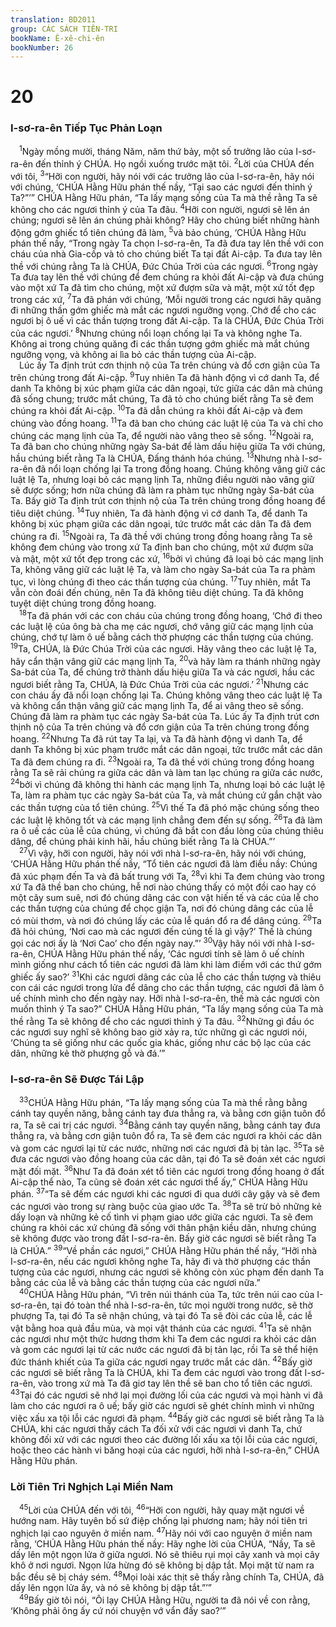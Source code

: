 ```yaml
---
translation: BD2011
group: CÁC SÁCH TIÊN-TRI
bookName: Ê-xê-chi-ên 
bookNumber: 26
---
```


<div class="title"><h1>20</h1><h3>I-sơ-ra-ên Tiếp Tục Phản Loạn</h3></div>
<span class="verse exe_20_1"> <sup>1</sup>Ngày mồng mười, tháng Năm, năm thứ bảy, một số trưởng lão của I-sơ-ra-ên đến thỉnh ý CHÚA. Họ ngồi xuống trước mặt tôi. </span>
<span class="verse exe_20_2"><sup>2</sup>Lời của CHÚA đến với tôi, </span>
<span class="verse exe_20_3"><sup>3</sup>“Hỡi con người, hãy nói với các trưởng lão của I-sơ-ra-ên, hãy nói với chúng, ‘CHÚA Hằng Hữu phán thế nầy, “Tại sao các ngươi đến thỉnh ý Ta?”’” CHÚA Hằng Hữu phán, “Ta lấy mạng sống của Ta mà thề rằng Ta sẽ không cho các ngươi thỉnh ý của Ta đâu. </span>
<span class="verse exe_20_4"><sup>4</sup>Hỡi con người, ngươi sẽ lên án chúng; ngươi sẽ lên án chúng phải không? Hãy cho chúng biết những hành động gớm ghiếc tổ tiên chúng đã làm, </span>
<span class="verse exe_20_5"><sup>5</sup>và bảo chúng, ‘CHÚA Hằng Hữu phán thế nầy, “Trong ngày Ta chọn I-sơ-ra-ên, Ta đã đưa tay lên thề với con cháu của nhà Gia-cốp và tỏ cho chúng biết Ta tại đất Ai-cập. Ta đưa tay lên thề với chúng rằng Ta là CHÚA, Ðức Chúa Trời của các ngươi. </span>
<span class="verse exe_20_6"><sup>6</sup>Trong ngày Ta đưa tay lên thề với chúng để đem chúng ra khỏi đất Ai-cập và đưa chúng vào một xứ Ta đã tìm cho chúng, một xứ đượm sữa và mật, một xứ tốt đẹp trong các xứ, </span>
<span class="verse exe_20_7"><sup>7</sup>Ta đã phán với chúng, ‘Mỗi người trong các ngươi hãy quăng đi những thần gớm ghiếc mà mắt các ngươi ngưỡng vọng. Chớ để cho các ngươi bị ô uế vì các thần tượng trong đất Ai-cập. Ta là CHÚA, Ðức Chúa Trời của các ngươi.’ </span>
<span class="verse exe_20_8"><sup>8</sup>Nhưng chúng nổi loạn chống lại Ta và không nghe Ta. Không ai trong chúng quăng đi các thần tượng gớm ghiếc mà mắt chúng ngưỡng vọng, và không ai lìa bỏ các thần tượng của Ai-cập.<br/> Lúc ấy Ta định trút cơn thịnh nộ của Ta trên chúng và đổ cơn giận của Ta trên chúng trong đất Ai-cập. </span>
<span class="verse exe_20_9"><sup>9</sup>Tuy nhiên Ta đã hành động vì cớ danh Ta, để danh Ta không bị xúc phạm giữa các dân ngoại, tức giữa các dân mà chúng đã sống chung; trước mắt chúng, Ta đã tỏ cho chúng biết rằng Ta sẽ đem chúng ra khỏi đất Ai-cập. </span>
<span class="verse exe_20_10"><sup>10</sup>Ta đã dẫn chúng ra khỏi đất Ai-cập và đem chúng vào đồng hoang. </span>
<span class="verse exe_20_11"><sup>11</sup>Ta đã ban cho chúng các luật lệ của Ta và chỉ cho chúng các mạng lịnh của Ta, để người nào vâng theo sẽ sống. </span>
<span class="verse exe_20_12"><sup>12</sup>Ngoài ra, Ta đã ban cho chúng những ngày Sa-bát để làm dấu hiệu giữa Ta với chúng, hầu chúng biết rằng Ta là CHÚA, Ðấng thánh hóa chúng. </span>
<span class="verse exe_20_13"><sup>13</sup>Nhưng nhà I-sơ-ra-ên đã nổi loạn chống lại Ta trong đồng hoang. Chúng không vâng giữ các luật lệ Ta, nhưng loại bỏ các mạng lịnh Ta, những điều người nào vâng giữ sẽ được sống; hơn nữa chúng đã làm ra phàm tục những ngày Sa-bát của Ta. Bấy giờ Ta định trút cơn thịnh nộ của Ta trên chúng trong đồng hoang để tiêu diệt chúng. </span>
<span class="verse exe_20_14"><sup>14</sup>Tuy nhiên, Ta đã hành động vì cớ danh Ta, để danh Ta không bị xúc phạm giữa các dân ngoại, tức trước mắt các dân Ta đã đem chúng ra đi. </span>
<span class="verse exe_20_15"><sup>15</sup>Ngoài ra, Ta đã thề với chúng trong đồng hoang rằng Ta sẽ không đem chúng vào trong xứ Ta định ban cho chúng, một xứ đượm sữa và mật, một xứ tốt đẹp trong các xứ, </span>
<span class="verse exe_20_16"><sup>16</sup>bởi vì chúng đã loại bỏ các mạng lịnh Ta, không vâng giữ các luật lệ Ta, và làm cho ngày Sa-bát của Ta ra phàm tục, vì lòng chúng đi theo các thần tượng của chúng. </span>
<span class="verse exe_20_17"><sup>17</sup>Tuy nhiên, mắt Ta vẫn còn đoái đến chúng, nên Ta đã không tiêu diệt chúng. Ta đã không tuyệt diệt chúng trong đồng hoang.<br/></span>
<span class="verse exe_20_18"> <sup>18</sup>Ta đã phán với các con cháu của chúng trong đồng hoang, ‘Chớ đi theo các luật lệ của ông bà cha mẹ các ngươi, chớ vâng giữ các mạng lịnh của chúng, chớ tự làm ô uế bằng cách thờ phượng các thần tượng của chúng. </span>
<span class="verse exe_20_19"><sup>19</sup>Ta, CHÚA, là Ðức Chúa Trời của các ngươi. Hãy vâng theo các luật lệ Ta, hãy cẩn thận vâng giữ các mạng lịnh Ta, </span>
<span class="verse exe_20_20"><sup>20</sup>và hãy làm ra thánh những ngày Sa-bát của Ta, để chúng trở thành dấu hiệu giữa Ta và các ngươi, hầu các ngươi biết rằng Ta, CHÚA, là Ðức Chúa Trời của các ngươi.’ </span>
<span class="verse exe_20_21"><sup>21</sup>Nhưng các con cháu ấy đã nổi loạn chống lại Ta. Chúng không vâng theo các luật lệ Ta và không cẩn thận vâng giữ các mạng lịnh Ta, để ai vâng theo sẽ sống. Chúng đã làm ra phàm tục các ngày Sa-bát của Ta. Lúc ấy Ta định trút cơn thịnh nộ của Ta trên chúng và đổ cơn giận của Ta trên chúng trong đồng hoang. </span>
<span class="verse exe_20_22"><sup>22</sup>Nhưng Ta đã rút tay Ta lại, và Ta đã hành động vì danh Ta, để danh Ta không bị xúc phạm trước mắt các dân ngoại, tức trước mắt các dân Ta đã đem chúng ra đi. </span>
<span class="verse exe_20_23"><sup>23</sup>Ngoài ra, Ta đã thề với chúng trong đồng hoang rằng Ta sẽ rải chúng ra giữa các dân và làm tan lạc chúng ra giữa các nước, </span>
<span class="verse exe_20_24"><sup>24</sup>bởi vì chúng đã không thi hành các mạng lịnh Ta, nhưng loại bỏ các luật lệ Ta, làm ra phàm tục các ngày Sa-bát của Ta, và mắt chúng cứ gắn chặt vào các thần tượng của tổ tiên chúng. </span>
<span class="verse exe_20_25"><sup>25</sup>Vì thế Ta đã phó mặc chúng sống theo các luật lệ không tốt và các mạng lịnh chẳng đem đến sự sống. </span>
<span class="verse exe_20_26"><sup>26</sup>Ta đã làm ra ô uế các của lễ của chúng, vì chúng đã bắt con đầu lòng của chúng thiêu dâng, để chúng phải kinh hãi, hầu chúng biết rằng Ta là CHÚA.”’<br/></span>
<span class="verse exe_20_27"> <sup>27</sup>Vì vậy, hỡi con người, hãy nói với nhà I-sơ-ra-ên, hãy nói với chúng, ‘CHÚA Hằng Hữu phán thế nầy, “Tổ tiên các ngươi đã làm điều nầy: Chúng đã xúc phạm đến Ta và đã bất trung với Ta, </span>
<span class="verse exe_20_28"><sup>28</sup>vì khi Ta đem chúng vào trong xứ Ta đã thề ban cho chúng, hễ nơi nào chúng thấy có một đồi cao hay có một cây sum suê, nơi đó chúng dâng các con vật hiến tế và các của lễ cho các thần tượng của chúng để chọc giận Ta, nơi đó chúng dâng các của lễ có mùi thơm, và nơi đó chúng lấy các của lễ quán đổ ra để dâng cúng. </span>
<span class="verse exe_20_29"><sup>29</sup>Ta đã hỏi chúng, ‘Nơi cao mà các ngươi đến cúng tế là gì vậy?’ Thế là chúng gọi các nơi ấy là ‘Nơi Cao’ cho đến ngày nay.”’ </span>
<span class="verse exe_20_30"><sup>30</sup>Vậy hãy nói với nhà I-sơ-ra-ên, CHÚA Hằng Hữu phán thế nầy, ‘Các ngươi tính sẽ làm ô uế chính mình giống như cách tổ tiên các ngươi đã làm khi làm điếm với các thứ gớm ghiếc ấy sao?’ </span>
<span class="verse exe_20_31"><sup>31</sup>Khi các ngươi dâng các của lễ cho các thần tượng và thiêu con cái các ngươi trong lửa để dâng cho các thần tượng, các ngươi đã làm ô uế chính mình cho đến ngày nay. Hỡi nhà I-sơ-ra-ên, thế mà các ngươi còn muốn thỉnh ý Ta sao?” CHÚA Hằng Hữu phán, “Ta lấy mạng sống của Ta mà thề rằng Ta sẽ không để cho các ngươi thỉnh ý Ta đâu. </span>
<span class="verse exe_20_32"><sup>32</sup>Những gì đầu óc các ngươi suy nghĩ sẽ không bao giờ xảy ra, tức những gì các ngươi nói, ‘Chúng ta sẽ giống như các quốc gia khác, giống như các bộ lạc của các dân, những kẻ thờ phượng gỗ và đá.’”<br/></span>
<div class="title"><h3>I-sơ-ra-ên Sẽ Ðược Tái Lập</h3></div>
<span class="verse exe_20_33"> <sup>33</sup>CHÚA Hằng Hữu phán, “Ta lấy mạng sống của Ta mà thề rằng bằng cánh tay quyền năng, bằng cánh tay đưa thẳng ra, và bằng cơn giận tuôn đổ ra, Ta sẽ cai trị các ngươi. </span>
<span class="verse exe_20_34"><sup>34</sup>Bằng cánh tay quyền năng, bằng cánh tay đưa thẳng ra, và bằng cơn giận tuôn đổ ra, Ta sẽ đem các ngươi ra khỏi các dân và gom các ngươi lại từ các nước, những nơi các ngươi đã bị tản lạc. </span>
<span class="verse exe_20_35"><sup>35</sup>Ta sẽ đưa các ngươi vào đồng hoang của các dân, tại đó Ta sẽ đoán xét các ngươi mặt đối mặt. </span>
<span class="verse exe_20_36"><sup>36</sup>Như Ta đã đoán xét tổ tiên các ngươi trong đồng hoang ở đất Ai-cập thể nào, Ta cũng sẽ đoán xét các ngươi thể ấy,” CHÚA Hằng Hữu phán. </span>
<span class="verse exe_20_37"><sup>37</sup>“Ta sẽ đếm các ngươi khi các ngươi đi qua dưới cây gậy và sẽ đem các ngươi vào trong sự ràng buộc của giao ước Ta. </span>
<span class="verse exe_20_38"><sup>38</sup>Ta sẽ trừ bỏ những kẻ dấy loạn và những kẻ cố tình vi phạm giao ước giữa các ngươi. Ta sẽ đem chúng ra khỏi các xứ chúng đã sống với thân phận kiều dân, nhưng chúng sẽ không được vào trong đất I-sơ-ra-ên. Bấy giờ các ngươi sẽ biết rằng Ta là CHÚA.” </span>
<span class="verse exe_20_39"><sup>39</sup>“Về phần các ngươi,” CHÚA Hằng Hữu phán thế nầy, “Hỡi nhà I-sơ-ra-ên, nếu các ngươi không nghe Ta, hãy đi và thờ phượng các thần tượng của các ngươi, nhưng các ngươi sẽ không còn xúc phạm đến danh Ta bằng các của lễ và bằng các thần tượng của các ngươi nữa.”<br/></span>
<span class="verse exe_20_40"> <sup>40</sup>CHÚA Hằng Hữu phán, “Vì trên núi thánh của Ta, tức trên núi cao của I-sơ-ra-ên, tại đó toàn thể nhà I-sơ-ra-ên, tức mọi người trong nước, sẽ thờ phượng Ta, tại đó Ta sẽ nhận chúng, và tại đó Ta sẽ đòi các của lễ, các lễ vật bằng hoa quả đầu mùa, và mọi vật thánh của các ngươi. </span>
<span class="verse exe_20_41"><sup>41</sup>Ta sẽ nhận các ngươi như một thức hương thơm khi Ta đem các ngươi ra khỏi các dân và gom các ngươi lại từ các nước các ngươi đã bị tản lạc, rồi Ta sẽ thể hiện đức thánh khiết của Ta giữa các ngươi ngay trước mắt các dân. </span>
<span class="verse exe_20_42"><sup>42</sup>Bấy giờ các ngươi sẽ biết rằng Ta là CHÚA, khi Ta đem các ngươi vào trong đất I-sơ-ra-ên, vào trong xứ mà Ta đã giơ tay lên thề sẽ ban cho tổ tiên các ngươi. </span>
<span class="verse exe_20_43"><sup>43</sup>Tại đó các ngươi sẽ nhớ lại mọi đường lối của các ngươi và mọi hành vi đã làm cho các ngươi ra ô uế; bấy giờ các ngươi sẽ ghét chính mình vì những việc xấu xa tội lỗi các ngươi đã phạm. </span>
<span class="verse exe_20_44"><sup>44</sup>Bấy giờ các ngươi sẽ biết rằng Ta là CHÚA, khi các ngươi thấy cách Ta đối xử với các ngươi vì danh Ta, chứ không đối xử với các ngươi theo các đường lối xấu xa tội lỗi của các ngươi, hoặc theo các hành vi băng hoại của các ngươi, hỡi nhà I-sơ-ra-ên,” CHÚA Hằng Hữu phán.<br/></span>
<div class="title"><h3>Lời Tiên Tri Nghịch Lại Miền Nam</h3></div>
<span class="verse exe_20_45"> <sup>45</sup>Lời của CHÚA đến với tôi, </span>
<span class="verse exe_20_46"><sup>46</sup>“Hỡi con người, hãy quay mặt ngươi về hướng nam. Hãy tuyên bố sứ điệp chống lại phương nam; hãy nói tiên tri nghịch lại cao nguyên ở miền nam. </span>
<span class="verse exe_20_47"><sup>47</sup>Hãy nói với cao nguyên ở miền nam rằng, ‘CHÚA Hằng Hữu phán thế nầy: Hãy nghe lời của CHÚA, “Nầy, Ta sẽ dấy lên một ngọn lửa ở giữa ngươi. Nó sẽ thiêu rụi mọi cây xanh và mọi cây khô ở nơi ngươi. Ngọn lửa hừng đó sẽ không bị dập tắt. Mọi mặt từ nam ra bắc đều sẽ bị cháy sém. </span>
<span class="verse exe_20_48"><sup>48</sup>Mọi loài xác thịt sẽ thấy rằng chính Ta, CHÚA, đã dấy lên ngọn lửa ấy, và nó sẽ không bị dập tắt.”’”<br/></span>
<span class="verse exe_20_49"> <sup>49</sup>Bấy giờ tôi nói, “Ôi lạy CHÚA Hằng Hữu, người ta đã nói về con rằng, ‘Không phải ông ấy cứ nói chuyện vớ vẩn đấy sao?’”<br/></span>
